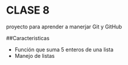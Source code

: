 # CLASE 8
proyecto para aprender a manerjar Git y GitHub

##Caracteristicas 
* Función que suma 5 enteros de una lista
* Manejo de listas
